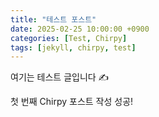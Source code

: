```yaml
---
title: "테스트 포스트"
date: 2025-02-25 10:00:00 +0900
categories: [Test, Chirpy]
tags: [jekyll, chirpy, test]
---
```


여기는 테스트 글입니다 ✍️

첫 번째 Chirpy 포스트 작성 성공!

